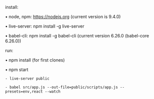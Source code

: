 install:

  • node, npm: https://nodejs.org (current version is 9.4.0)

  • live-server: npm install -g live-server

  • babel-cli: npm install -g babel-cli (current version 6.26.0 (babel-core 6.26.0))

run:

  • npm install (for first clones)

  • npm start

    - live-server public

    - babel src/app.js --out-file=public/scripts/app.js --presets=env,react --watch